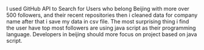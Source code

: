 I used GitHub API to Search for Users who belong Beijing with more over 500 followers, and their recent repositories then i cleaned data for company name after that i save my data in csv file.
The most surprising thing i find the user have top most followers are using java script as their programming language.
Developers in beijing should more focus on project based on java script. 
